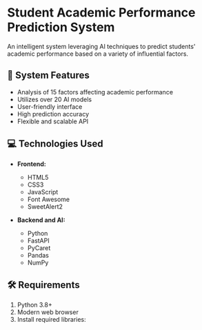 # Student Academic Performance Prediction System

An intelligent system leveraging AI techniques to predict students' academic performance based on a variety of influential factors.

## 🚀 System Features

- Analysis of 15 factors affecting academic performance
- Utilizes over 20 AI models
- User-friendly interface
- High prediction accuracy
- Flexible and scalable API

## 💻 Technologies Used

- **Frontend:**
  - HTML5
  - CSS3
  - JavaScript
  - Font Awesome
  - SweetAlert2

- **Backend and AI:**
  - Python
  - FastAPI
  - PyCaret
  - Pandas
  - NumPy

## 🛠️ Requirements

1. Python 3.8+
2. Modern web browser
3. Install required libraries:
